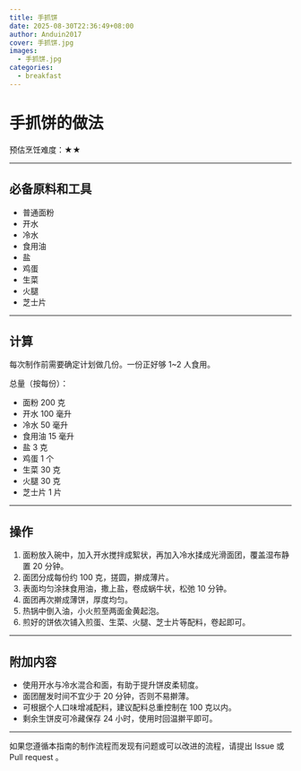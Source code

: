 ```yaml
---
title: 手抓饼
date: 2025-08-30T22:36:49+08:00
author: Anduin2017
cover: 手抓饼.jpg
images:
  - 手抓饼.jpg
categories:
  - breakfast
---
```


# 手抓饼的做法

预估烹饪难度：★★

---

## 必备原料和工具

- 普通面粉  
- 开水  
- 冷水  
- 食用油  
- 盐  
- 鸡蛋  
- 生菜  
- 火腿  
- 芝士片

---

## 计算

每次制作前需要确定计划做几份。一份正好够 1~2 人食用。

总量（按每份）：

- 面粉 200 克  
- 开水 100 毫升  
- 冷水 50 毫升  
- 食用油 15 毫升  
- 盐 3 克  
- 鸡蛋 1 个  
- 生菜 30 克  
- 火腿 30 克  
- 芝士片 1 片

---

## 操作

1. 面粉放入碗中，加入开水搅拌成絮状，再加入冷水揉成光滑面团，覆盖湿布静置 20 分钟。  
2. 面团分成每份约 100 克，搓圆，擀成薄片。  
3. 表面均匀涂抹食用油，撒上盐，卷成蜗牛状，松弛 10 分钟。  
4. 面团再次擀成薄饼，厚度均匀。  
5. 热锅中倒入油，小火煎至两面金黄起泡。  
6. 煎好的饼依次铺入煎蛋、生菜、火腿、芝士片等配料，卷起即可。

---

## 附加内容

- 使用开水与冷水混合和面，有助于提升饼皮柔韧度。  
- 面团醒发时间不宜少于 20 分钟，否则不易擀薄。  
- 可根据个人口味增减配料，建议配料总重控制在 100 克以内。  
- 剩余生饼皮可冷藏保存 24 小时，使用时回温擀平即可。

---

如果您遵循本指南的制作流程而发现有问题或可以改进的流程，请提出 Issue 或 Pull request 。
